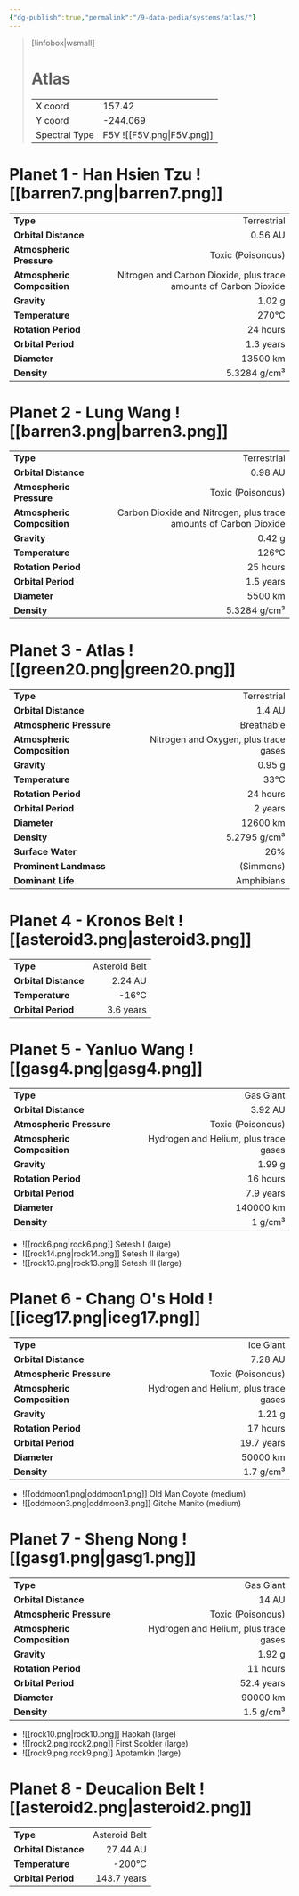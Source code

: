 ```yaml
---
{"dg-publish":true,"permalink":"/9-data-pedia/systems/atlas/"}
---
```


> [!infobox|wsmall]
> # Atlas
> | | |
> | - | - |
> | X coord | 157.42 |
> | Y coord| -244.069 |
> | Spectral Type | F5V ![[F5V.png\|F5V.png]] |

# Planet 1 - Han Hsien Tzu ![[barren7.png\|barren7.png]]
|                             |                           |
| --------------------------- | -------------------------:|
| **Type**                    |             Terrestrial |
| **Orbital Distance**        |   0.56 AU |
| **Atmospheric Pressure**    |       Toxic (Poisonous) |
| **Atmospheric Composition** |      Nitrogen and Carbon Dioxide, plus trace amounts of Carbon Dioxide |
| **Gravity**                 |        1.02 g |
| **Temperature**             |    270°C |
| **Rotation Period**         |  24 hours |
| **Orbital Period** | 1.3 years |
| **Diameter**                |      13500 km | 
| **Density**                 |    5.3284 g/cm³ |





# Planet 2 - Lung Wang ![[barren3.png\|barren3.png]]
|                             |                           |
| --------------------------- | -------------------------:|
| **Type**                    |             Terrestrial |
| **Orbital Distance**        |   0.98 AU |
| **Atmospheric Pressure**    |       Toxic (Poisonous) |
| **Atmospheric Composition** |      Carbon Dioxide and Nitrogen, plus trace amounts of Carbon Dioxide |
| **Gravity**                 |        0.42 g |
| **Temperature**             |    126°C |
| **Rotation Period**         |  25 hours |
| **Orbital Period** | 1.5 years |
| **Diameter**                |      5500 km | 
| **Density**                 |    5.3284 g/cm³ |





# Planet 3 - Atlas ![[green20.png\|green20.png]]
|                             |                           |
| --------------------------- | -------------------------:|
| **Type**                    |             Terrestrial |
| **Orbital Distance**        |   1.4 AU |
| **Atmospheric Pressure**    |       Breathable |
| **Atmospheric Composition** |      Nitrogen and Oxygen, plus trace gases |
| **Gravity**                 |        0.95 g |
| **Temperature**             |    33°C |
| **Rotation Period**         |  24 hours |
| **Orbital Period** | 2 years |
| **Diameter**                |      12600 km | 
| **Density**                 |    5.2795 g/cm³ |
| **Surface Water**           |           26% | 
| **Prominent Landmass**      |         (Simmons) | 
| **Dominant Life**           |         Amphibians |





# Planet 4 - Kronos Belt ![[asteroid3.png\|asteroid3.png]]
|                             |                           |
| --------------------------- | -------------------------:|
| **Type**                    |             Asteroid Belt |
| **Orbital Distance**        |   2.24 AU |
| **Temperature**             |    -16°C |
| **Orbital Period** | 3.6 years |





# Planet 5 - Yanluo Wang ![[gasg4.png\|gasg4.png]]
|                             |                           |
| --------------------------- | -------------------------:|
| **Type**                    |             Gas Giant |
| **Orbital Distance**        |   3.92 AU |
| **Atmospheric Pressure**    |       Toxic (Poisonous) |
| **Atmospheric Composition** |      Hydrogen and Helium, plus trace gases |
| **Gravity**                 |        1.99 g |
| **Rotation Period**         |  16 hours |
| **Orbital Period** | 7.9 years |
| **Diameter**                |      140000 km | 
| **Density**                 |    1 g/cm³ |



- ![[rock6.png\|rock6.png]] Setesh I (large)
- ![[rock14.png\|rock14.png]] Setesh II (large)
- ![[rock13.png\|rock13.png]] Setesh III (large)


# Planet 6 - Chang O's Hold ![[iceg17.png\|iceg17.png]]
|                             |                           |
| --------------------------- | -------------------------:|
| **Type**                    |             Ice Giant |
| **Orbital Distance**        |   7.28 AU |
| **Atmospheric Pressure**    |       Toxic (Poisonous) |
| **Atmospheric Composition** |      Hydrogen and Helium, plus trace gases |
| **Gravity**                 |        1.21 g |
| **Rotation Period**         |  17 hours |
| **Orbital Period** | 19.7 years |
| **Diameter**                |      50000 km | 
| **Density**                 |    1.7 g/cm³ |



- ![[oddmoon1.png\|oddmoon1.png]] Old Man Coyote (medium)
- ![[oddmoon3.png\|oddmoon3.png]] Gitche Manito (medium)


# Planet 7 - Sheng Nong ![[gasg1.png\|gasg1.png]]
|                             |                           |
| --------------------------- | -------------------------:|
| **Type**                    |             Gas Giant |
| **Orbital Distance**        |   14 AU |
| **Atmospheric Pressure**    |       Toxic (Poisonous) |
| **Atmospheric Composition** |      Hydrogen and Helium, plus trace gases |
| **Gravity**                 |        1.92 g |
| **Rotation Period**         |  11 hours |
| **Orbital Period** | 52.4 years |
| **Diameter**                |      90000 km | 
| **Density**                 |    1.5 g/cm³ |



- ![[rock10.png\|rock10.png]] Haokah (large)
- ![[rock2.png\|rock2.png]] First Scolder (large)
- ![[rock9.png\|rock9.png]] Apotamkin (large)


# Planet 8 - Deucalion Belt ![[asteroid2.png\|asteroid2.png]]
|                             |                           |
| --------------------------- | -------------------------:|
| **Type**                    |             Asteroid Belt |
| **Orbital Distance**        |   27.44 AU |
| **Temperature**             |    -200°C |
| **Orbital Period** | 143.7 years |





